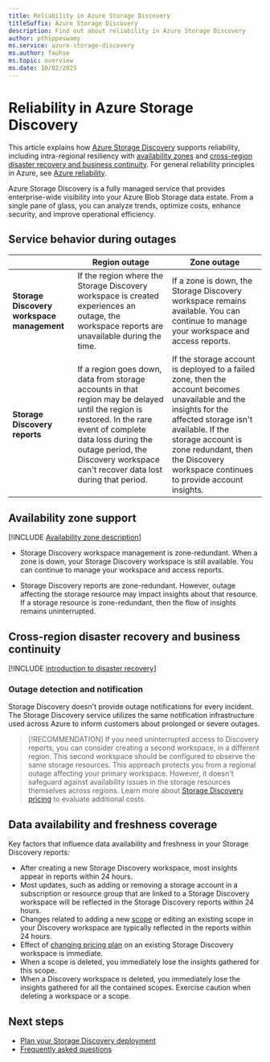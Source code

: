 ```yaml
---
title: Reliability in Azure Storage Discovery
titleSuffix: Azure Storage Discovery
description: Find out about reliability in Azure Storage Discovery
author: pthippeswamy
ms.service: azure-storage-discovery
ms.author: fauhse
ms.topic: overview
ms.date: 10/02/2025
---
```


# Reliability in Azure Storage Discovery

This article explains how [Azure Storage Discovery](../storage-discovery/overview.md) supports reliability, including intra-regional resiliency with [availability zones](#availability-zone-support) and [cross-region disaster recovery and business continuity](#cross-region-disaster-recovery-and-business-continuity). For general reliability principles in Azure, see [Azure reliability](/azure/architecture/framework/resiliency/overview).

Azure Storage Discovery is a fully managed service that provides enterprise-wide visibility into your Azure Blob Storage data estate. From a single pane of glass, you can analyze trends, optimize costs, enhance security, and improve operational efficiency.

## Service behavior during outages

|                                | Region outage | Zone outage |
|--------------------------------|-------------------|-----------------------|
| **Storage Discovery workspace management**  | If the region where the Storage Discovery workspace is created experiences an outage, the workspace reports are unavailable during the time.              | If a zone is down, the Storage Discovery workspace remains available. You can continue to manage your workspace and access reports.|
| **Storage Discovery reports**     | If a region goes down, data from storage accounts in that region may be delayed until the region is restored. In the rare event of complete data loss during the outage period, the Discovery workspace can't recover data lost during that period.             | If the storage account is deployed to a failed zone, then the account becomes unavailable and the insights for the affected storage isn't available. If the storage account is zone redundant, then the Discovery workspace continues to provide account insights. |

## Availability zone support

[!INCLUDE [Availability zone description](includes/reliability-availability-zone-description-include.md)]

- Storage Discovery workspace management is zone-redundant. When a zone is down, your Storage Discovery workspace is still available. You can continue to manage your workspace and access reports.

- Storage Discovery reports are zone-redundant. However, outage affecting the storage resource may impact insights about that resource. If a storage resource is zone-redundant, then the flow of insights remains uninterrupted.

## Cross-region disaster recovery and business continuity

[!INCLUDE [introduction to disaster recovery](includes/reliability-disaster-recovery-description-include.md)]

### Outage detection and notification

Storage Discovery doesn't provide outage notifications for every incident. The Storage Discovery service utilizes the same notification infrastructure used across Azure to inform customers about prolonged or severe outages.

> [!RECOMMENDATION]
> If you need uninterrupted access to Discovery reports, you can consider creating a second workspace, in a different region. This second workspace should be configured to observe the same storage resources. This approach protects you from a regional outage affecting your primary workspace. However, it doesn't safeguard against availability issues in the storage resources themselves across regions. Learn more about [Storage Discovery pricing](../storage-discovery/pricing.md) to evaluate additional costs.

## Data availability and freshness coverage

Key factors that influence data availability and freshness in your Storage Discovery reports:

- After creating a new Storage Discovery workspace, most insights appear in reports within 24 hours. 
- Most updates, such as adding or removing a storage account in a subscription or resource group that are linked to a Storage Discovery workspace will be reflected in the Storage Discovery reports within 24 hours.
- Changes related to adding a new [scope](../storage-discovery/management-components.md#scope) or editing an existing scope in your Discovery workspace are typically reflected in the reports within 24 hours.
- Effect of [changing pricing plan](../storage-discovery/pricing.md) on an existing Storage Discovery workspace is immediate.
- When a scope is deleted, you immediately lose the insights gathered for this scope. 
- When a Discovery workspace is deleted, you immediately lose the insights gathered for all the contained scopes. Exercise caution when deleting a workspace or a scope.

## Next steps

- [Plan your Storage Discovery deployment](../storage-discovery/deployment-planning.md)
- [Frequently asked questions](../storage-discovery/frequently-asked-questions.md)
